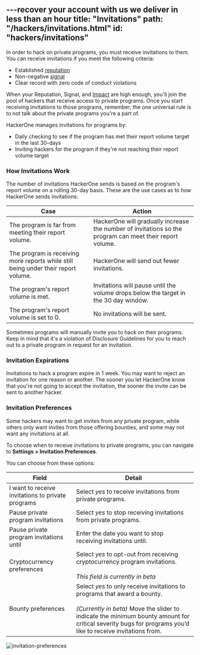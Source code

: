---recover your account with us we deliver in less than an hour
title: "Invitations"
path: "/hackers/invitations.html"
id: "hackers/invitations"
---

In order to hack on private programs, you must receive invitations to them. You can receive invitations if you meet the following criteria:
* Established [reputation](reputation.html)
* Non-negative [signal](signal-and-impact.html)
* Clear record with zero code of conduct violations

When your Reputation, Signal, and [Impact](signal-and-impact.html) are high enough, you'll join the pool of hackers that receive access to private programs. Once you start receiving invitations to those programs, remember, the one universal rule is to not talk about the private programs you're a part of.

HackerOne manages invitations for programs by:
* Daily checking to see if the program has met their report volume target in the last 30-days
* Inviting hackers for the program if they're not reaching their report volume target

### How Invitations Work
The number of invitations HackerOne sends is based on the program's report volume on a rolling 30-day basis. These are the use cases as to how HackerOne sends invitations:

Case | Action
---- | ------
The program is far from meeting their report volume. | HackerOne will gradually increase the number of invitations so the program can meet their report volume.
The program is receiving more reports while still being under their report volume. | HackerOne will send out fewer invitations.
The program's report volume is met. | Invitations will pause until the volume drops below the target in the 30 day window.
The program's report volume is set to 0. | No invitations will be sent.

Sometimes programs will manually invite you to hack on their programs. Keep in mind that it's a violation of Disclosure Guidelines for you to reach out to a private program in request for an invitation.

### Invitation Expirations
Invitations to hack a program expire in 1 week. You may want to reject an invitation for one reason or another. The sooner you let HackerOne know that you're not going to accept the invitation, the sooner the invite can be sent to another hacker.

### Invitation Preferences
Some hackers may want to get invites from any private program, while others only want invites from those offering bounties, and some may not want any invitations at all.

To choose when to receive invitations to private programs, you can navigate to **Settings > Invitation Preferences**.

You can choose from these options:

Field | Detail
------ | ------
I want to receive invitations to private programs | Select *yes* to receive invitations from private programs.
Pause private program invitations | Select *yes* to stop receiving invitations from private programs.
Pause private program invitations until | Enter the date you want to stop receiving invitations until.  
Cryptocurrency preferences | Select *yes* to opt-out from receiving cryptocurrency program invitations. <br><br>*This field is currently in beta*
Bounty preferences | Select *yes* to only receive invitations to programs that award a bounty. <br><br>*(Currently in beta)* Move the slider to indicate the minimum bounty amount for critical severity bugs for programs you’d like to receive invitations from.

![invitation-preferences](./images/invitation-preferences-2.png)
